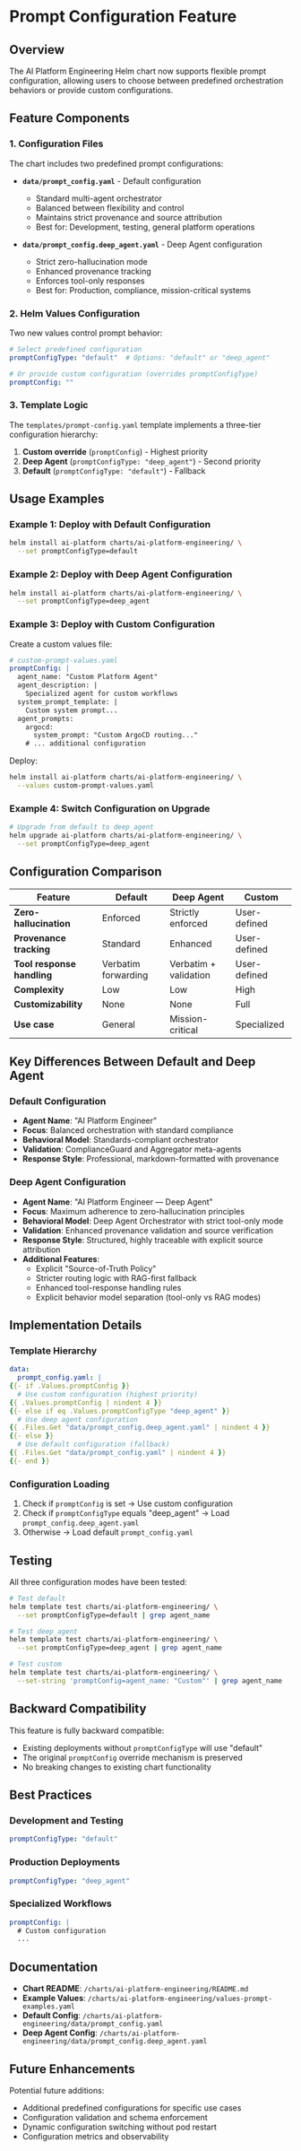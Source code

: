 # Prompt Configuration Feature

## Overview

The AI Platform Engineering Helm chart now supports flexible prompt configuration, allowing users to choose between predefined orchestration behaviors or provide custom configurations.

## Feature Components

### 1. Configuration Files

The chart includes two predefined prompt configurations:

- **`data/prompt_config.yaml`** - Default configuration
  - Standard multi-agent orchestrator
  - Balanced between flexibility and control
  - Maintains strict provenance and source attribution
  - Best for: Development, testing, general platform operations

- **`data/prompt_config.deep_agent.yaml`** - Deep Agent configuration
  - Strict zero-hallucination mode
  - Enhanced provenance tracking
  - Enforces tool-only responses
  - Best for: Production, compliance, mission-critical systems

### 2. Helm Values Configuration

Two new values control prompt behavior:

```yaml
# Select predefined configuration
promptConfigType: "default"  # Options: "default" or "deep_agent"

# Or provide custom configuration (overrides promptConfigType)
promptConfig: ""
```

### 3. Template Logic

The `templates/prompt-config.yaml` template implements a three-tier configuration hierarchy:

1. **Custom override** (`promptConfig`) - Highest priority
2. **Deep Agent** (`promptConfigType: "deep_agent"`) - Second priority
3. **Default** (`promptConfigType: "default"`) - Fallback

## Usage Examples

### Example 1: Deploy with Default Configuration

```bash
helm install ai-platform charts/ai-platform-engineering/ \
  --set promptConfigType=default
```

### Example 2: Deploy with Deep Agent Configuration

```bash
helm install ai-platform charts/ai-platform-engineering/ \
  --set promptConfigType=deep_agent
```

### Example 3: Deploy with Custom Configuration

Create a custom values file:

```yaml
# custom-prompt-values.yaml
promptConfig: |
  agent_name: "Custom Platform Agent"
  agent_description: |
    Specialized agent for custom workflows
  system_prompt_template: |
    Custom system prompt...
  agent_prompts:
    argocd:
      system_prompt: "Custom ArgoCD routing..."
    # ... additional configuration
```

Deploy:

```bash
helm install ai-platform charts/ai-platform-engineering/ \
  --values custom-prompt-values.yaml
```

### Example 4: Switch Configuration on Upgrade

```bash
# Upgrade from default to deep_agent
helm upgrade ai-platform charts/ai-platform-engineering/ \
  --set promptConfigType=deep_agent
```

## Configuration Comparison

| Feature | Default | Deep Agent | Custom |
|---------|---------|------------|--------|
| **Zero-hallucination** | Enforced | Strictly enforced | User-defined |
| **Provenance tracking** | Standard | Enhanced | User-defined |
| **Tool response handling** | Verbatim forwarding | Verbatim + validation | User-defined |
| **Complexity** | Low | Low | High |
| **Customizability** | None | None | Full |
| **Use case** | General | Mission-critical | Specialized |

## Key Differences Between Default and Deep Agent

### Default Configuration
- **Agent Name**: "AI Platform Engineer"
- **Focus**: Balanced orchestration with standard compliance
- **Behavioral Model**: Standards-compliant orchestrator
- **Validation**: ComplianceGuard and Aggregator meta-agents
- **Response Style**: Professional, markdown-formatted with provenance

### Deep Agent Configuration
- **Agent Name**: "AI Platform Engineer — Deep Agent"
- **Focus**: Maximum adherence to zero-hallucination principles
- **Behavioral Model**: Deep Agent Orchestrator with strict tool-only mode
- **Validation**: Enhanced provenance validation and source verification
- **Response Style**: Structured, highly traceable with explicit source attribution
- **Additional Features**:
  - Explicit "Source-of-Truth Policy"
  - Stricter routing logic with RAG-first fallback
  - Enhanced tool-response handling rules
  - Explicit behavior model separation (tool-only vs RAG modes)

## Implementation Details

### Template Hierarchy

```yaml
data:
  prompt_config.yaml: |
{{- if .Values.promptConfig }}
  # Use custom configuration (highest priority)
{{ .Values.promptConfig | nindent 4 }}
{{- else if eq .Values.promptConfigType "deep_agent" }}
  # Use deep agent configuration
{{ .Files.Get "data/prompt_config.deep_agent.yaml" | nindent 4 }}
{{- else }}
  # Use default configuration (fallback)
{{ .Files.Get "data/prompt_config.yaml" | nindent 4 }}
{{- end }}
```

### Configuration Loading

1. Check if `promptConfig` is set → Use custom configuration
2. Check if `promptConfigType` equals "deep_agent" → Load `prompt_config.deep_agent.yaml`
3. Otherwise → Load default `prompt_config.yaml`

## Testing

All three configuration modes have been tested:

```bash
# Test default
helm template test charts/ai-platform-engineering/ \
  --set promptConfigType=default | grep agent_name

# Test deep_agent
helm template test charts/ai-platform-engineering/ \
  --set promptConfigType=deep_agent | grep agent_name

# Test custom
helm template test charts/ai-platform-engineering/ \
  --set-string 'promptConfig=agent_name: "Custom"' | grep agent_name
```

## Backward Compatibility

This feature is fully backward compatible:
- Existing deployments without `promptConfigType` will use "default"
- The original `promptConfig` override mechanism is preserved
- No breaking changes to existing chart functionality

## Best Practices

### Development and Testing
```yaml
promptConfigType: "default"
```

### Production Deployments
```yaml
promptConfigType: "deep_agent"
```

### Specialized Workflows
```yaml
promptConfig: |
  # Custom configuration
  ...
```

## Documentation

- **Chart README**: `/charts/ai-platform-engineering/README.md`
- **Example Values**: `/charts/ai-platform-engineering/values-prompt-examples.yaml`
- **Default Config**: `/charts/ai-platform-engineering/data/prompt_config.yaml`
- **Deep Agent Config**: `/charts/ai-platform-engineering/data/prompt_config.deep_agent.yaml`

## Future Enhancements

Potential future additions:
- Additional predefined configurations for specific use cases
- Configuration validation and schema enforcement
- Dynamic configuration switching without pod restart
- Configuration metrics and observability

